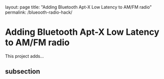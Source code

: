 layout: page
title: "Adding Bluetooth Apt-X Low Latency to AM/FM radio"
permalink: /blueooth-radio-hack/


# Adding Bluetooth Apt-X Low Latency to AM/FM radio

This project adds...

## subsection
